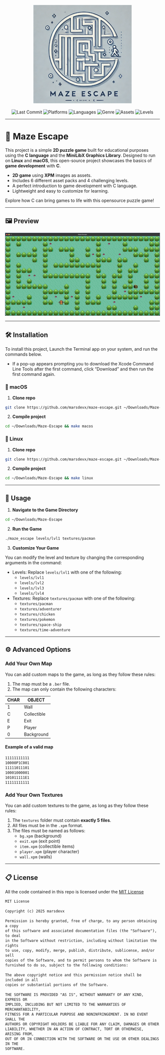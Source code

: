 <div align="center">
  <img src="imgs/logo.png" width="320px" alt="Maze Escape">
</div>
<br>

<div align="center">
  <img src="https://custom-icon-badges.demolab.com/github/last-commit/marsdevx/maze-escape?logoColor=white&labelColor=2C2C2C&label=Last%20Commit&color=8A2BE2&logo=mark-github" alt="Last Commit">
  <img src="https://custom-icon-badges.demolab.com/static/v1?logoColor=white&labelColor=2C2C2C&label=Platforms&message=macOS%20|%20Linux&color=D32F2F&logo=device-desktop" alt="Platforms">
  <img src="https://custom-icon-badges.demolab.com/static/v1?logoColor=white&labelColor=2C2C2C&label=Languages&message=C%20language&color=748ADB&logo=file-code" alt="Languages">
  <img src="https://custom-icon-badges.demolab.com/static/v1?logoColor=white&labelColor=2C2C2C&label=Genre&message=Puzzle&color=F47F42&logo=goal" alt="Genre">
  <img src="https://custom-icon-badges.demolab.com/static/v1?logoColor=white&labelColor=2C2C2C&label=Assets&message=%206%20&color=15CDD3&logo=file-media" alt="Assets">
  <img src="https://custom-icon-badges.demolab.com/static/v1?logoColor=white&labelColor=2C2C2C&label=Levels&message=%204%20&color=00C853&logo=filter" alt="Levels">
</div>

---

# 🧩 Maze Escape

This project is a simple **2D puzzle game** built for educational purposes using the **C language** and the **MiniLibX Graphics Library**. Designed to run on **Linux** and **macOS**, this open-source project showcases the basics of **game development** with **C**.

*	**2D game** using **XPM** images as assets.
*	Includes 6 different asset packs and 4 challenging levels.
*	A perfect introduction to game development with C language.
*	Lightweight and easy to customize for learning.

Explore how C can bring games to life with this opensource puzzle game!

---

## 🖼️ Preview

<div align="center">
  <img src="imgs/preview.png" alt="Preview">
</div>

---

## 🛠️ Installation

To install this project, Launch the Terminal app on your system, and run the commands below. <br>
  - If a pop-up appears prompting you to download the Xcode Command Line Tools after the first command, click “Download” and then run the first command again.

###  macOS

1. **Clone repo**
```bash
git clone https://github.com/marsdevx/maze-escape.git ~/Downloads/Maze-Escape
```

2. **Compile project**
```bash
cd ~/Downloads/Maze-Escape && make macos
```

### 🐧 Linux

1. **Clone repo**
```bash
git clone https://github.com/marsdevx/maze-escape.git ~/Downloads/Maze-Escape
```

2. **Compile project**
```bash
cd ~/Downloads/Maze-Escape && make linux
```

---

## 🚀 Usage

1. **Navigate to the Game Directory**
```bash
cd ~/Downloads/Maze-Escape
```

2. **Run the Game**
```bash
./maze_escape levels/lvl1 textures/pacman
```

3. **Customize Your Game**

You can modify the level and texture by changing the corresponding arguments in the command:

- Levels: Replace `levels/lvl1` with one of the following:
  - `levels/lvl1`
  - `levels/lvl2`
  - `levels/lvl3`
  - `levels/lvl4`
- Textures: Replace `textures/pacman` with one of the following:
  - `textures/pacman`
  - `textures/adventurer`
  - `textures/chicken`
  - `textures/pokemon`
  - `textures/space-ship`
  - `textures/time-adventure`

---

## ⚙️ Advanced Options

### Add Your Own Map

You can add custom maps to the game, as long as they follow these rules:

1. The map must be a `.ber` file.
2. The map can only contain the following characters:

| CHAR | OBJECT        |
|------|---------------|
| 1    | Wall          |
| C    | Collectible   |
| E    | Exit          |
| P    | Player        |
| 0    | Background    |

#### Example of a valid map

```
11111111111
10000P1C001
11111011101
10001000001
101011111E1
11111111111
```

### Add Your Own Textures

You can add custom textures to the game, as long as they follow these rules:

1. The `textures` folder must contain **exactly 5 files**.
2. All files must be in the `.xpm` format.
3. The files must be named as follows:
   - `bg.xpm` (background)
   - `exit.xpm` (exit point)
   - `item.xpm` (collectible items)
   - `player.xpm` (player character)
   - `wall.xpm` (walls)

---

## 📋 License

All the code contained in this repo is licensed under the [MIT License](LICENSE)

```
MIT License

Copyright (c) 2025 marsdevx

Permission is hereby granted, free of charge, to any person obtaining a copy
of this software and associated documentation files (the "Software"), to deal
in the Software without restriction, including without limitation the rights
to use, copy, modify, merge, publish, distribute, sublicense, and/or sell
copies of the Software, and to permit persons to whom the Software is
furnished to do so, subject to the following conditions:

The above copyright notice and this permission notice shall be included in all
copies or substantial portions of the Software.

THE SOFTWARE IS PROVIDED "AS IS", WITHOUT WARRANTY OF ANY KIND, EXPRESS OR
IMPLIED, INCLUDING BUT NOT LIMITED TO THE WARRANTIES OF MERCHANTABILITY,
FITNESS FOR A PARTICULAR PURPOSE AND NONINFRINGEMENT. IN NO EVENT SHALL THE
AUTHORS OR COPYRIGHT HOLDERS BE LIABLE FOR ANY CLAIM, DAMAGES OR OTHER
LIABILITY, WHETHER IN AN ACTION OF CONTRACT, TORT OR OTHERWISE, ARISING FROM,
OUT OF OR IN CONNECTION WITH THE SOFTWARE OR THE USE OR OTHER DEALINGS IN THE
SOFTWARE.
```